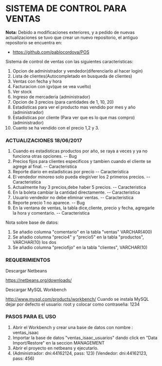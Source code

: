 # SISTEMA DE CONTROL PARA VENTAS #

**Nota:** Debido a modificaciones exteriores, y a pedido de nuevas actualizaciones se tuvo que crear un nuevo repositorio, el antiguo repositorio se encuentra en:

- https://github.com/pablocordova/POS

Sistema de control de ventas con las siguientes caracteristicas:

1. Opcion de administrador y vendedor(diferenciarlo al hacer login) 
2. Lista de clientes(Autocompletado en busqueda de clientes) 
3. Ventas con fecha y hora
4. Facturacion con igv(que se vea vuelto)
5. Ver stock 
6. Ingreso de mercaderia (administrador)
7. Opcion de 3 precios (para cantidades de 1, 10, 20)
8. Estadisticas para ver el producto mas vendido por mes y año (administrador)
9. Estadisticas por cliente (Para ver que es lo que mas compro) (administrador) 
10. Cuanto se ha vendido con el precio 1,2 y 3.

### ACTUALIZACIONES 18/06/2017 ###

1. Cuando es estadisticas productos por año, se raya a veces y ya no funciona otras opciones. -- Bug
2. Precios fijos para clientes especificos y tambien cuando el cliente se agrege al final. -- Caracteristica
3. Reporte diario en estadisticas por precio  -- Caracteristica
4. El vendedor minoreo solo pueda elegir/ver los 2 primeros precios. -- Caracteristica
5. Actualmente hay 3 precios,debe haber 5 precios. -- Caracteristica
6. En la boleta cambiar la cantidad directamente. -- Caracteristica
7. Usuario vendedor no debe eliminar ventas. -- Caracteristica
8. Reporte precio 1 no aparece. -- Bug
9. En la ventana de ventas, la tabla dice,cliente, precio y fecha, agregarle la hora y comentario. -- Caracteristica

Nota sobre base de datos: 

1. Se añadio columna "comentario" en la tabla "ventas" VARCHAR(400)
2. Se añadio columna "precio4" y "precio5" en la tabla "productos", VARCHAR(10) los dos
3. Se añadio columna "preciofijo" en la tabla "clientes", VARCHAR(10)

### REQUERIMIENTOS ###

Descargar Netbeans

https://netbeans.org/downloads/

Descargar MySQL Workbench

http://www.mysql.com/products/workbench/
Cuando se instala MySQL dejar por defecto el usuario: root
y colocar como contraseña: 1234

### PASOS PARA EL USO ###

1. Abrir el Workbench y crear una base de datos con nombre : ventas_isaac
2. Importar la base de datos "ventas_isaac_usuarios" dando click en "Data Import/Restore" en la seccion MANAGEMENT
3. Abrir el proyecto en netbeans y ejecutarlo.
4. (Administrador: dni:44162124, pass: 123)  (Vendedor: dni:44162123, pass: 456)